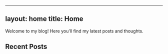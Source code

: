 
---
layout: home
title: Home
---

Welcome to my blog! Here you'll find my latest posts and thoughts.

## Recent Posts
